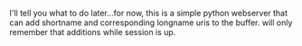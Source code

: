 I'll tell you what to do later...for now, this is a simple python webserver
that can add shortname and corresponding longname uris to the buffer. will only
remember that additions while session is up.